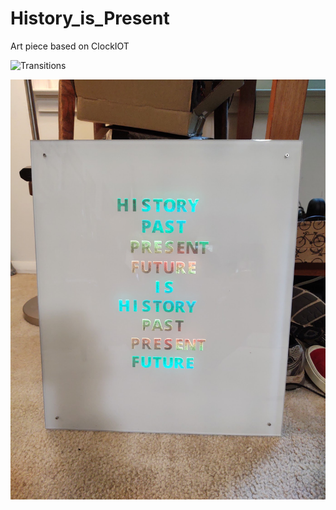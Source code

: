 # History_is_Present
Art piece based on ClockIOT

![Transitions](https://www.youtube.com/embed/55iPqZpkHko)

![AllOn](https://github.com/wyojustin/History_is_Present/blob/master/images/IMG_20200904_114648229.jpg)
